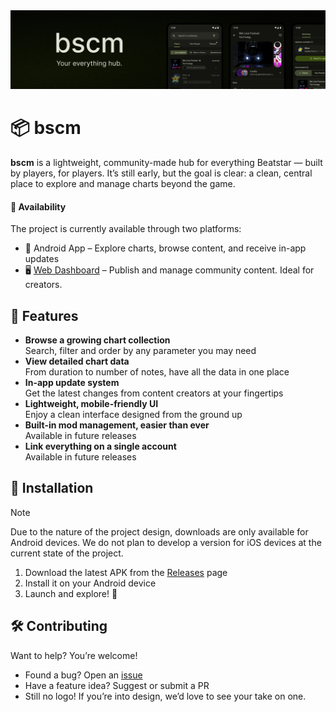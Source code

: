 <img alt="Main project cover" src=".github/cover.png" alt="bscm">

# 📦 bscm

**bscm** is a lightweight, community-made hub for everything Beatstar — built by players, for players.
It’s still early, but the goal is clear: a clean, central place to explore and manage charts beyond the game.

#### 🧭 Availability
The project is currently available through two platforms:
- 📱 Android App – Explore charts, browse content, and receive in-app updates
- 🖥️ [Web Dashboard](https://bscm.netlify.app) – Publish and manage community content. Ideal for creators.

## 🚀 Features

- **Browse a growing chart collection**  
  Search, filter and order by any parameter you may need
- **View detailed chart data**  
  From duration to number of notes, have all the data in one place
- **In-app update system**  
  Get the latest changes from content creators at your fingertips
- **Lightweight, mobile-friendly UI**  
  Enjoy a clean interface designed from the ground up
- **Built-in mod management, easier than ever**  
  Available in future releases
- **Link everything on a single account**  
  Available in future releases

## 📱 Installation

> [!NOTE]
> Due to the nature of the project design, downloads are only available for Android devices.
> We do not plan to develop a version for iOS devices at the current state of the project.

1. Download the latest APK from the [Releases](https://github.com/bscommunity/android/releases) page  
2. Install it on your Android device  
3. Launch and explore! 🎉

## 🛠 Contributing

Want to help? You’re welcome!

- Found a bug? Open an [issue](https://github.com/bscommunity/bscm/issues)
- Have a feature idea? Suggest or submit a PR
- Still no logo! If you’re into design, we’d love to see your take on one.
